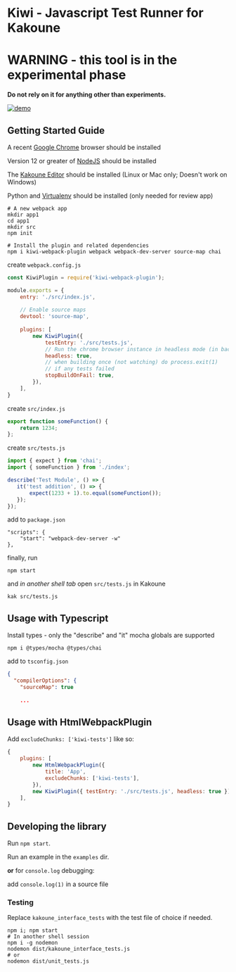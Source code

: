 # Kiwi - Javascript Test Runner for Kakoune

# WARNING - this tool is in the experimental phase

__Do not rely on it for anything other than experiments.__


[![demo](https://asciinema.org/a/QiWSFNU5tKpg1oB2tslFHT4Dn.svg)](https://asciinema.org/a/QiWSFNU5tKpg1oB2tslFHT4Dn?autoplay=1)


## Getting Started Guide

A recent [Google Chrome](https://www.google.com/chrome/) browser should be installed

Version 12 or greater of [NodeJS](https://nodejs.org/en/download/) should be installed

The [Kakoune Editor](https://github.com/mawww/kakoune#2-getting-started) should be installed (Linux or Mac only; Doesn't work on Windows)

Python and [Virtualenv](https://packaging.python.org/guides/installing-using-pip-and-virtual-environments/#installing-virtualenv)
should be installed (only needed for review app)

```
# A new webpack app
mkdir app1
cd app1
mkdir src
npm init

# Install the plugin and related dependencies
npm i kiwi-webpack-plugin webpack webpack-dev-server source-map chai
```

create `webpack.config.js`

```javascript
const KiwiPlugin = require('kiwi-webpack-plugin');

module.exports = {
    entry: './src/index.js',
    
    // Enable source maps
    devtool: 'source-map',
    
    plugins: [
        new KiwiPlugin({
        	testEntry: './src/tests.js',
        	// Run the chrome browser instance in headless mode (in background without window)
        	headless: true,
        	// when building once (not watching) do process.exit(1)
        	// if any tests failed
        	stopBuildOnFail: true,
    	}),
    ],
}
```

create `src/index.js`

```javascript
export function someFunction() {
	return 1234;
};
```

create `src/tests.js`

```javascript
import { expect } from 'chai';
import { someFunction } from './index';

describe('Test Module', () => {
   it('test addition', () => {
       expect(1233 + 1).to.equal(someFunction());
   });
});
```

add to `package.json`

```
"scripts": {
    "start": "webpack-dev-server -w"
},
```
finally, run

```
npm start
```

and _in another shell tab_ open `src/tests.js` in Kakoune

```
kak src/tests.js
```

## Usage with Typescript 

Install types - only the "describe" and "it" mocha globals are supported

```
npm i @types/mocha @types/chai
```

add to `tsconfig.json`

```json
{
  "compilerOptions": {
  	"sourceMap": true
  	
  	...
```

## Usage with HtmlWebpackPlugin

Add `excludeChunks: ['kiwi-tests']` like so:

```js
{
    plugins: [
        new HtmlWebpackPlugin({
            title: 'App',
            excludeChunks: ['kiwi-tests'],
        }),
        new KiwiPlugin({ testEntry: './src/tests.js', headless: true }),
    ],
}

```

## Developing the library

Run `npm start`.

Run an example in the `examples` dir.

__or__ for `console.log` debugging: 

add `console.log(1)` in a source file

### Testing

Replace `kakoune_interface_tests` with the test file of choice if needed.

```
npm i; npm start
# In another shell session
npm i -g nodemon
nodemon dist/kakoune_interface_tests.js
# or
nodemon dist/unit_tests.js
```
